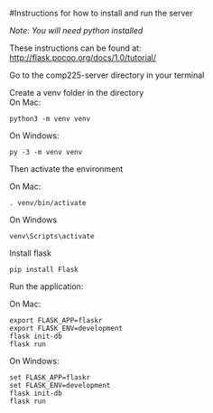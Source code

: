 #Instructions for how to install and run the server

_Note: You will need python installed_

These instructions can be found at:  
http://flask.pocoo.org/docs/1.0/tutorial/


Go to the comp225-server directory in your terminal

Create a venv folder in the directory  
On Mac:
```
python3 -m venv venv
```
On Windows:
```
py -3 -m venv venv
```

Then activate the environment

On Mac:
```
. venv/bin/activate
```

On Windows
```
venv\Scripts\activate
```

Install flask

```
pip install Flask
```



Run the application:

On Mac:
```
export FLASK_APP=flaskr
export FLASK_ENV=development
flask init-db
flask run
```

On Windows:
```
set FLASK_APP=flaskr
set FLASK_ENV=development
flask init-db
flask run
```
